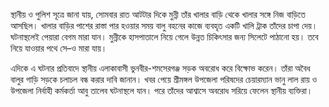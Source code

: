 স্থানীয় ও পুলিশ সূত্রে জানা যায়, সোমবার রাত আটটার দিকে মুন্নী তাঁর খালার বাড়ি থেকে খালার সঙ্গে নিজ বাড়িতে আসছিল। খালার বাড়ির পাশের রাস্তা পার হওয়ার সময় বালু বহনের কাজে ব্যবহৃত একটি খালি ট্রাক তাঁদের চাপা দেয়। ঘটনাস্থলেই পেয়ারা বেগম মারা যান। মুন্নীকে হাসপাতালে নিয়ে গেলে উন্নত চিকিৎসার জন্য সিলেটে পাঠানো হয়। তবে নিয়ে যাওয়ার পথে সে–ও মারা যায়।

এদিকে এ ঘটনার প্রতিবাদে স্থানীয় এলাকাবাসী ভুনবীর-শমসেরগঞ্জ সড়ক অবরোধ করে বিক্ষোভ করেন। তাঁরা অবৈধ বালুর গাড়ি সড়কে চলাচল বন্ধ করার দাবি জানান। খবর পেয়ে শ্রীমঙ্গল উপজেলা পরিষদের চেয়ারম্যান ভানু লাল রায় ও উপজেলা নির্বাহী কর্মকর্তা আবু তালেব ঘটনাস্থলে যান। পরে তাঁদের আশ্বাসে অবরোধ সরিয়ে ফেলেন স্থানীয় ব্যক্তিরা।
